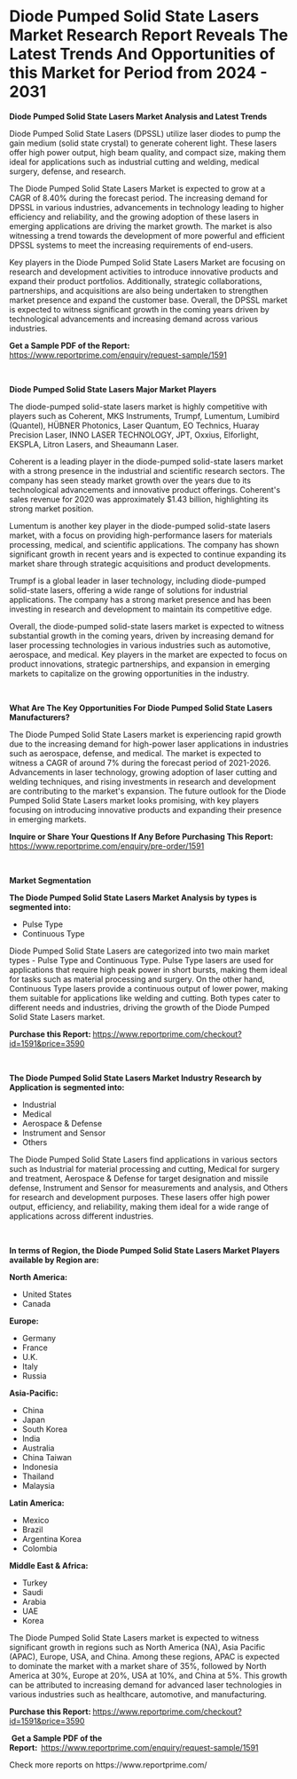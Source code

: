 <p><h1>Diode Pumped Solid State Lasers Market Research Report Reveals The Latest Trends And Opportunities of this Market for Period from 2024 - 2031</h1></p><p><strong>Diode Pumped Solid State Lasers Market Analysis and Latest Trends</strong></p>
<p><p>Diode Pumped Solid State Lasers (DPSSL) utilize laser diodes to pump the gain medium (solid state crystal) to generate coherent light. These lasers offer high power output, high beam quality, and compact size, making them ideal for applications such as industrial cutting and welding, medical surgery, defense, and research.</p><p>The Diode Pumped Solid State Lasers Market is expected to grow at a CAGR of 8.40% during the forecast period. The increasing demand for DPSSL in various industries, advancements in technology leading to higher efficiency and reliability, and the growing adoption of these lasers in emerging applications are driving the market growth. The market is also witnessing a trend towards the development of more powerful and efficient DPSSL systems to meet the increasing requirements of end-users.</p><p>Key players in the Diode Pumped Solid State Lasers Market are focusing on research and development activities to introduce innovative products and expand their product portfolios. Additionally, strategic collaborations, partnerships, and acquisitions are also being undertaken to strengthen market presence and expand the customer base. Overall, the DPSSL market is expected to witness significant growth in the coming years driven by technological advancements and increasing demand across various industries.</p></p>
<p><strong>Get a Sample PDF of the Report:&nbsp;</strong> <a href="https://www.reportprime.com/enquiry/request-sample/1591">https://www.reportprime.com/enquiry/request-sample/1591</a></p>
<p>&nbsp;</p>
<p><strong>Diode Pumped Solid State Lasers Major Market Players</strong></p>
<p><p>The diode-pumped solid-state lasers market is highly competitive with players such as Coherent, MKS Instruments, Trumpf, Lumentum, Lumibird (Quantel), HÜBNER Photonics, Laser Quantum, EO Technics, Huaray Precision Laser, INNO LASER TECHNOLOGY, JPT, Oxxius, Elforlight, EKSPLA, Litron Lasers, and Sheaumann Laser.</p><p>Coherent is a leading player in the diode-pumped solid-state lasers market with a strong presence in the industrial and scientific research sectors. The company has seen steady market growth over the years due to its technological advancements and innovative product offerings. Coherent's sales revenue for 2020 was approximately $1.43 billion, highlighting its strong market position.</p><p>Lumentum is another key player in the diode-pumped solid-state lasers market, with a focus on providing high-performance lasers for materials processing, medical, and scientific applications. The company has shown significant growth in recent years and is expected to continue expanding its market share through strategic acquisitions and product developments.</p><p>Trumpf is a global leader in laser technology, including diode-pumped solid-state lasers, offering a wide range of solutions for industrial applications. The company has a strong market presence and has been investing in research and development to maintain its competitive edge.</p><p>Overall, the diode-pumped solid-state lasers market is expected to witness substantial growth in the coming years, driven by increasing demand for laser processing technologies in various industries such as automotive, aerospace, and medical. Key players in the market are expected to focus on product innovations, strategic partnerships, and expansion in emerging markets to capitalize on the growing opportunities in the industry.</p></p>
<p>&nbsp;</p>
<p><strong>What Are The Key Opportunities For Diode Pumped Solid State Lasers Manufacturers?</strong></p>
<p><p>The Diode Pumped Solid State Lasers market is experiencing rapid growth due to the increasing demand for high-power laser applications in industries such as aerospace, defense, and medical. The market is expected to witness a CAGR of around 7% during the forecast period of 2021-2026. Advancements in laser technology, growing adoption of laser cutting and welding techniques, and rising investments in research and development are contributing to the market's expansion. The future outlook for the Diode Pumped Solid State Lasers market looks promising, with key players focusing on introducing innovative products and expanding their presence in emerging markets.</p></p>
<p><strong>Inquire or Share Your Questions If Any Before Purchasing This Report:</strong> <a href="https://www.reportprime.com/enquiry/pre-order/1591">https://www.reportprime.com/enquiry/pre-order/1591</a></p>
<p>&nbsp;</p>
<p><strong>Market Segmentation</strong></p>
<p><strong>The Diode Pumped Solid State Lasers Market Analysis by types is segmented into:</strong></p>
<p><ul><li>Pulse Type</li><li>Continuous Type</li></ul></p>
<p><p>Diode Pumped Solid State Lasers are categorized into two main market types - Pulse Type and Continuous Type. Pulse Type lasers are used for applications that require high peak power in short bursts, making them ideal for tasks such as material processing and surgery. On the other hand, Continuous Type lasers provide a continuous output of lower power, making them suitable for applications like welding and cutting. Both types cater to different needs and industries, driving the growth of the Diode Pumped Solid State Lasers market.</p></p>
<p><strong>Purchase this Report:&nbsp;</strong><a href="https://www.reportprime.com/checkout?id=1591&price=3590">https://www.reportprime.com/checkout?id=1591&price=3590</a></p>
<p>&nbsp;</p>
<p><strong>The Diode Pumped Solid State Lasers Market Industry Research by Application is segmented into:</strong></p>
<p><ul><li>Industrial</li><li>Medical</li><li>Aerospace & Defense</li><li>Instrument and Sensor</li><li>Others</li></ul></p>
<p><p>The Diode Pumped Solid State Lasers find applications in various sectors such as Industrial for material processing and cutting, Medical for surgery and treatment, Aerospace & Defense for target designation and missile defense, Instrument and Sensor for measurements and analysis, and Others for research and development purposes. These lasers offer high power output, efficiency, and reliability, making them ideal for a wide range of applications across different industries.</p></p>
<p>&nbsp;</p>
<p><strong>In terms of Region, the Diode Pumped Solid State Lasers Market Players available by Region are:</strong></p>
<p>
    <p> <strong> North America: </strong>
        <ul>
            <li>United States</li>
            <li>Canada</li>
        </ul>
        </p> 
    <p> <strong> Europe: </strong>
        <ul>
            <li>Germany</li>
            <li>France</li>
            <li>U.K.</li>
            <li>Italy</li>
            <li>Russia</li>
        </ul>
        </p> 
    <p> <strong> Asia-Pacific: </strong>
        <ul>
            <li>China</li>
            <li>Japan</li>
            <li>South Korea</li>
            <li>India</li>
            <li>Australia</li>
            <li>China Taiwan</li>
            <li>Indonesia</li>
            <li>Thailand</li>
            <li>Malaysia</li>
        </ul>
        </p> 
    <p> <strong> Latin America: </strong>
        <ul>
            <li>Mexico</li>
            <li>Brazil</li>
            <li>Argentina Korea</li>
            <li>Colombia</li>
        </ul>
        </p> 
    <p> <strong> Middle East & Africa: </strong>
        <ul>
            <li>Turkey</li>
            <li>Saudi</li>
            <li>Arabia</li>
            <li>UAE</li>
            <li>Korea</li>
        </ul>
    </p>
    </p>
<p><p>The Diode Pumped Solid State Lasers market is expected to witness significant growth in regions such as North America (NA), Asia Pacific (APAC), Europe, USA, and China. Among these regions, APAC is expected to dominate the market with a market share of 35%, followed by North America at 30%, Europe at 20%, USA at 10%, and China at 5%. This growth can be attributed to increasing demand for advanced laser technologies in various industries such as healthcare, automotive, and manufacturing.</p></p>
<p><strong>Purchase this Report: </strong><a href="https://www.reportprime.com/checkout?id=1591&price=3590">https://www.reportprime.com/checkout?id=1591&price=3590</a></p>
<p>&nbsp;<strong>Get a Sample PDF of the Report:&nbsp;&nbsp;</strong><a href="https://www.reportprime.com/enquiry/request-sample/1591">https://www.reportprime.com/enquiry/request-sample/1591</a></p>
<p><strong></strong></p>
<p>Check more reports on https://www.reportprime.com/</p>